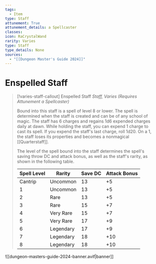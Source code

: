 ```yaml
---
tags:
  - Item
type: Staff
attunement: True
attunement_details: a Spellcaster
classes:
icon: RaCrystalWand
rarity: Varies
type: Staff
type_details: None
sources: 
  - "[[Dungeon Master's Guide 2024]]"
---
```

# Enspelled Staff
>[!varies-staff-callout] Enspelled Staff
>_Staff, Varies (Requires Attunement a Spellcaster)_
>
>Bound into this staff is a spell of level 8 or lower. The spell is determined when the staff is created and can be of any school of magic. The staff has 6 charges and regains 1d6 expended charges daily at dawn. While holding the staff, you can expend 1 charge to cast its spell. If you expend the staff's last charge, roll 1d20. On a 1, the staff loses its properties and becomes a nonmagical [[Quarterstaff]].
>
>The level of the spell bound into the staff determines the spell's saving throw DC and attack bonus, as well as the staff's rarity, as shown in the following table.
>
>|Spell Level|Rarity|Save DC|Attack Bonus|
>|---|---|---|---|
>|Cantrip|Uncommon|13|+5|
>|1|Uncommon|13|+5|
>|2|Rare|13|+5|
>|3|Rare|15|+7|
>|4|Very Rare|15|+7|
>|5|Very Rare|17|+9|
>|6|Legendary|17|+9|
>|7|Legendary|18|+10|
>|8|Legendary|18|+10|
>


![[dungeon-masters-guide-2024-banner.avif|banner]]